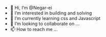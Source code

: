- 👋 Hi, I’m @Negar-ei
- 👀 I’m interested in building and solving 
- 🌱 I’m currently learning css and Javascript 
- 💞️ I’m looking to collaborate on ...
- 📫 How to reach me ...

<!---
Negar-ei/Negar-ei is a ✨ special ✨ repository because its `README.md` (this file) appears on your GitHub profile.
You can click the Preview link to take a look at your changes.
--->
